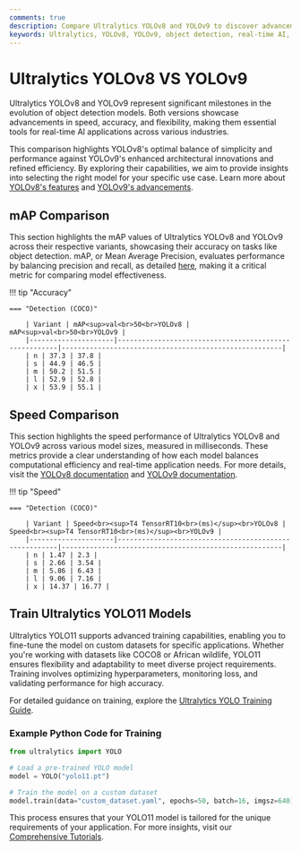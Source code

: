 ```yaml
---
comments: true
description: Compare Ultralytics YOLOv8 and YOLOv9 to discover advancements in object detection, real-time AI, and edge AI. Explore their performance, features, and capabilities in the world of computer vision.
keywords: Ultralytics, YOLOv8, YOLOv9, object detection, real-time AI, edge AI, computer vision, model comparison, AI advancements
---
```


# Ultralytics YOLOv8 VS YOLOv9

Ultralytics YOLOv8 and YOLOv9 represent significant milestones in the evolution of object detection models. Both versions showcase advancements in speed, accuracy, and flexibility, making them essential tools for real-time AI applications across various industries.

This comparison highlights YOLOv8's optimal balance of simplicity and performance against YOLOv9's enhanced architectural innovations and refined efficiency. By exploring their capabilities, we aim to provide insights into selecting the right model for your specific use case. Learn more about [YOLOv8's features](https://docs.ultralytics.com/models/yolov8/) and [YOLOv9's advancements](https://www.youtube.com/watch?v=ZF7EAodHn1U&t=1s).

## mAP Comparison

This section highlights the mAP values of Ultralytics YOLOv8 and YOLOv9 across their respective variants, showcasing their accuracy on tasks like object detection. mAP, or Mean Average Precision, evaluates performance by balancing precision and recall, as detailed [here](https://www.ultralytics.com/glossary/mean-average-precision-map), making it a critical metric for comparing model effectiveness.

!!! tip "Accuracy"

    === "Detection (COCO)"

    	| Variant | mAP<sup>val<br>50<br>YOLOv8 | mAP<sup>val<br>50<br>YOLOv9 |
    	|---------------------|-------------------------------------------------------|-------------------------------------------------------|
    	| n | 37.3 | 37.8 |
    	| s | 44.9 | 46.5 |
    	| m | 50.2 | 51.5 |
    	| l | 52.9 | 52.8 |
    	| x | 53.9 | 55.1 |

## Speed Comparison

This section highlights the speed performance of Ultralytics YOLOv8 and YOLOv9 across various model sizes, measured in milliseconds. These metrics provide a clear understanding of how each model balances computational efficiency and real-time application needs. For more details, visit the [YOLOv8 documentation](https://docs.ultralytics.com/models/yolov8/) and [YOLOv9 documentation](https://docs.ultralytics.com/models/yolov9/).

!!! tip "Speed"

    === "Detection (COCO)"

    	| Variant | Speed<br><sup>T4 TensorRT10<br>(ms)</sup><br>YOLOv8 | Speed<br><sup>T4 TensorRT10<br>(ms)</sup><br>YOLOv9 |
    	|---------------------|-------------------------------------------------------|-------------------------------------------------------|
    	| n | 1.47 | 2.3 |
    	| s | 2.66 | 3.54 |
    	| m | 5.86 | 6.43 |
    	| l | 9.06 | 7.16 |
    	| x | 14.37 | 16.77 |

## Train Ultralytics YOLO11 Models

Ultralytics YOLO11 supports advanced training capabilities, enabling you to fine-tune the model on custom datasets for specific applications. Whether you're working with datasets like COCO8 or African wildlife, YOLO11 ensures flexibility and adaptability to meet diverse project requirements. Training involves optimizing hyperparameters, monitoring loss, and validating performance for high accuracy.

For detailed guidance on training, explore the [Ultralytics YOLO Training Guide](https://docs.ultralytics.com/modes/train/).

### Example Python Code for Training

```python
from ultralytics import YOLO

# Load a pre-trained YOLO model
model = YOLO("yolo11.pt")

# Train the model on a custom dataset
model.train(data="custom_dataset.yaml", epochs=50, batch=16, imgsz=640)
```

This process ensures that your YOLO11 model is tailored for the unique requirements of your application. For more insights, visit our [Comprehensive Tutorials](https://docs.ultralytics.com/guides/).
